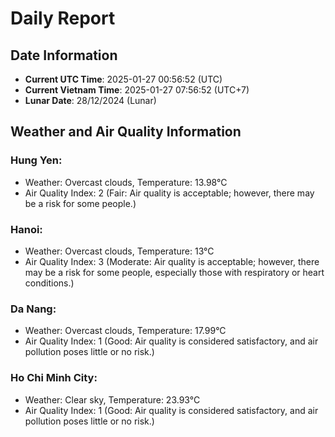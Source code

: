 # Daily Report
## Date Information
- **Current UTC Time**: 2025-01-27 00:56:52 (UTC)
- **Current Vietnam Time**: 2025-01-27 07:56:52 (UTC+7)
- **Lunar Date**: 28/12/2024 (Lunar)

## Weather and Air Quality Information

### Hung Yen:
- Weather: Overcast clouds, Temperature: 13.98°C
- Air Quality Index: 2 (Fair: Air quality is acceptable; however, there may be a risk for some people.)

### Hanoi:
- Weather: Overcast clouds, Temperature: 13°C
- Air Quality Index: 3 (Moderate: Air quality is acceptable; however, there may be a risk for some people, especially those with respiratory or heart conditions.)

### Da Nang:
- Weather: Overcast clouds, Temperature: 17.99°C
- Air Quality Index: 1 (Good: Air quality is considered satisfactory, and air pollution poses little or no risk.)

### Ho Chi Minh City:
- Weather: Clear sky, Temperature: 23.93°C
- Air Quality Index: 1 (Good: Air quality is considered satisfactory, and air pollution poses little or no risk.)
